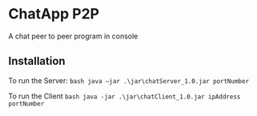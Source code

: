 # ChatApp P2P

A chat peer to peer program in console

## Installation

To run the Server: ```bash java –jar .\jar\chatServer_1.0.jar portNumber ```

To run the Client ```bash java -jar .\jar\chatClient_1.0.jar ipAddress portNumber ```
